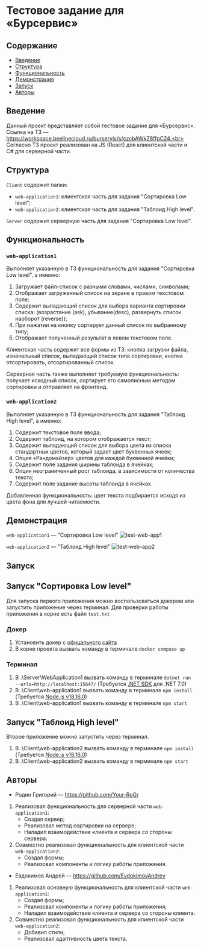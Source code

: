 # Тестовое задание для «Бурсервис»

## Содержание

- [Введение](#Введение)
- [Структура](#Структура)
- [Функциональность](#Функциональность)
- [Демонстрация](#Демонстрация)
- [Запуск](#Запуск)
- [Авторы](#Авторы)

## Введение

Данный проект представляет собой тестовое задание для «Бурсервис».<br>
Ссылка на ТЗ — https://workspace.beelinecloud.ru/burservis/s/czcbAWkZ8ffpC24.<br>
Согласно ТЗ проект реализован на JS (React) для клиентской части и C# для серверной части.<br>

## Структура

`Client` содержит папки:
- `web-application1`: клиентская часть для задания "Сортировка Low level";
- `web-application2`: клиентская часть для задания "Таблоид High level".

`Server` содержит серверную часть для задания "Сортировка Low level".

## Функциональность

### `web-application1`

Выполняет указанную в ТЗ функциональность для задания "Сортировка Low level", а именно:
1. Загружает файл-список c разными словами, числами, символами;
2. Отображает загруженный список на экране в правом текстовом поле;
3. Содержит выпадающий список для выбора варианта сортировки списка: (возрастание (ask), убывание(desc), развернуть список наоборот (reverse));
4. При нажатии на кнопку сортирует данный список по выбранному типу;
5. Отображает полученный результат в левом текстовом поле.

Клиентская часть содержит все формы из ТЗ: кнопка загрузки файла, изначальный список, выпадающий список типа сортировки, кнопка отсортировать, отсортированный список.

Серверная часть также выполняет требуемую функциональность: получает исходный список, сортирует его самописным методом сортировки и отправляет на фронтенд.

### `web-application2`
Выполняет указанную в ТЗ функциональность для задания "Таблоид High level", а именно:
1. Содержит текстовое поле ввода;
2. Содержит таблоид, на котором отображается текст;
3. Содержит выпадающий список для выбора цвета из списка стандартных цветов, который задает цвет буквенных ячеек;
4. Опция «Рандомайзер» цветов для каждой буквенной ячейки;
5. Содержит поле задания ширины таблоида в ячейках;
6. Опция неограниченный рост таблоида, в зависимости от количества текста;
7. Содержит поле задание высоты таблоида в ячейках. 

Добавленная функциональность: цвет текста подбирается исходя из цвета фона для лучшей читаемости.

## Демонстрация

`web-application1` — "Сортировка Low level"
![test-web-app1](https://user-images.githubusercontent.com/115878885/234077136-5bcf4b0d-817b-4453-a01f-6ac2decd57d0.gif)

`web-application2` — "Таблоид High level"
![test-web-app2](https://user-images.githubusercontent.com/115878885/234078852-fa08a4b5-9942-4cfd-999d-e88637f84012.gif)

## Запуск

## Запуск "Сортировка Low level"

Для запуска первого приложения можно воспользоваться докером или запустить приложение через терминал. Для проверки работы приложения в корне есть файл `test.txt`

### Докер

1. Установить докер с [офицального сайта](https://www.docker.com/products/docker-desktop/)
2. В корне проекта вызвать команду в терминале `docker compose up`
   
### Терминал

1. В .\Server\WebApplication1 вызвать команду в терминале `dotnet run --urls=http://localhost:15647/` (Требуется [.NET SDK](https://dotnet.microsoft.com/en-us/download) для .NET 7.0)
2. В .\Client\web-application1 вызвать команду в терминале `npm install` (Требуется [Node.js v18.16.0](https://nodejs.org/en))
3. В .\Client\web-application1 вызвать команду в терминале `npm start`

## Запуск "Таблоид High level"

Второе приложение можно запустить через терминал.

1. В .\Client\web-application2 вызвать команду в терминале `npm install` (Требуется [Node.js v18.16.0](https://nodejs.org/en))
2. В .\Client\web-application2 вызвать команду в терминале `npm start`
   
## Авторы

- Родин Григорий — https://github.com/Your-RoGr
1. Реализовал функциональность для серверной части `web-application1`:
   - Создал сервер;
   - Реализовал метод сортировки на сервере; 
   - Наладил взаимодействие клиента и сервера со стороны сервера.
2. Совместно реализовал функциональность для клиентской части `web-application2`:
   - Создал формы;
   - Реализовал компоненты и логику работы приложения.
   

- Евдокимов Андрей — https://github.com/EvdokimovAndrey
1. Реализовал основную функциональность для клиентской части `web-application1`:
   - Создал формы;
   - Реализовал компоненты и логику работы приложения;
   - Наладил взаимодействие клиента и сервера со стороны клиента.
2. Совместно реализовал функциональность для клиентской части `web-application2`:
   - Добавил стили;
   - Реализовал адаптивность цвета текста.


